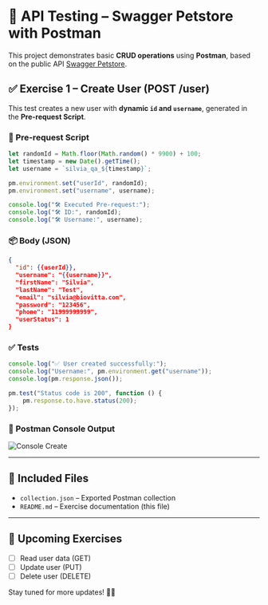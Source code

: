 # 🧪 API Testing – Swagger Petstore with Postman

This project demonstrates basic **CRUD operations** using **Postman**, based on the public API [Swagger Petstore](https://petstore.swagger.io/).

## ✅ Exercise 1 – Create User (POST /user)

This test creates a new user with **dynamic `id` and `username`**, generated in the **Pre-request Script**.

### 🔧 Pre-request Script

```javascript
let randomId = Math.floor(Math.random() * 9900) + 100;
let timestamp = new Date().getTime();
let username = `silvia_qa_${timestamp}`;

pm.environment.set("userId", randomId);
pm.environment.set("username", username);

console.log("🛠️ Executed Pre-request:");
console.log("🛠️ ID:", randomId);
console.log("🛠️ Username:", username);
```

### 📦 Body (JSON)

```json
{
  "id": {{userId}},
  "username": "{{username}}",
  "firstName": "Silvia",
  "lastName": "Test",
  "email": "silvia@biovitta.com",
  "password": "123456",
  "phone": "11999999999",
  "userStatus": 1
}
```

### ✅ Tests

```javascript
console.log("✅ User created successfully:");
console.log("Username:", pm.environment.get("username"));
console.log(pm.response.json());

pm.test("Status code is 200", function () {
    pm.response.to.have.status(200);
});
```

### 📸 Postman Console Output

![Console Create](images/console-create.png)

---

## 📁 Included Files

- `collection.json` – Exported Postman collection
- `README.md` – Exercise documentation (this file)

---

## 🚀 Upcoming Exercises

- [ ] Read user data (GET)
- [ ] Update user (PUT)
- [ ] Delete user (DELETE)

Stay tuned for more updates! 🧪✨
